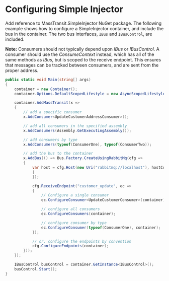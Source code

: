 # Configuring Simple Injector

Add reference to MassTransit.SimpleInjector NuGet package. The following example shows how to configure a  SimpleInjector container, and include the bus in the
container. The two bus interfaces, `IBus` and `IBusControl`, are included.

<div class="alert alert-info">
<b>Note:</b>
    Consumers should not typically depend upon <i>IBus</i> or <i>IBusControl</i>. A consumer should use the <i>ConsumeContext</i>
    instead, which has all of the same methods as <i>IBus</i>, but is scoped to the receive endpoint. This ensures that
    messages can be tracked between consumers, and are sent from the proper address.
</div>

```csharp
public static void Main(string[] args)
{
    container = new Container();
    container.Options.DefaultScopedLifestyle = new AsyncScopedLifestyle();

    container.AddMassTransit(x =>
    {
        // add a specific consumer
        x.AddConsumer<UpdateCustomerAddressConsumer>();

        // add all consumers in the specified assembly
        x.AddConsumers(Assembly.GetExecutingAssembly());

        // add consumers by type
        x.AddConsumers(typeof(ConsumerOne), typeof(ConsumerTwo));

        // add the bus to the container
        x.AddBus(() => Bus.Factory.CreateUsingRabbitMq(cfg =>
        {
            var host = cfg.Host(new Uri("rabbitmq://localhost"), hostConfigurator =>
            {
            });

            cfg.ReceiveEndpoint("customer_update", ec =>
            {
                // Configure a single consumer
                ec.ConfigureConsumer<UpdateCustomerConsumer>(container);

                // configure all consumers
                ec.ConfigureConsumers(container);

                // configure consumer by type
                ec.ConfigureConsumer(typeof(ConsumerOne), container);
            });

            // or, configure the endpoints by convention
            cfg.ConfigureEndpoints(container);
        }));
    });

    IBusControl busControl = container.GetInstance<IBusControl>();
    busControl.Start();
}
```